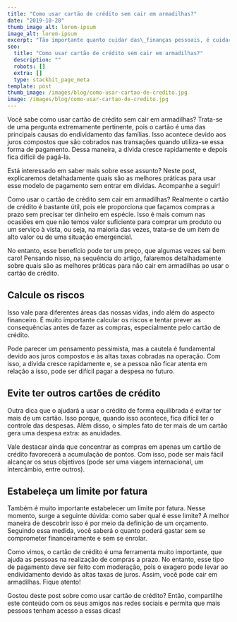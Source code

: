 ```yaml
---
title: "Como usar cartão de crédito sem cair em armadilhas?"
date: "2019-10-28"
thumb_image_alt: lorem-ipsum
image_alt: lorem-ipsum
excerpt: "Tão importante quanto cuidar das\_finanças pessoais, é cuidar da saúde financeira do consultório. Por uma razão muito simples: é de lá que vem renda. "
seo:
  title: "Como usar cartão de crédito sem cair em armadilhas?"
  description: ""
  robots: []
  extra: []
  type: stackbit_page_meta
template: post
thumb_image: /images/blog/como-usar-cartao-de-credito.jpg
image: /images/blog/como-usar-cartao-de-credito.jpg
---
```


Você sabe como usar cartão de crédito sem cair em armadilhas? Trata-se de uma pergunta extremamente pertinente, pois o cartão é uma das principais causas do endividamento das famílias. Isso acontece devido aos juros compostos que são cobrados nas transações quando utiliza-se essa forma de pagamento. Dessa maneira, a dívida cresce rapidamente e depois fica difícil de pagá-la.

Está interessado em saber mais sobre esse assunto? Neste post, explicaremos detalhadamente quais são as melhores práticas para usar esse modelo de pagamento sem entrar em dívidas. Acompanhe a seguir!

Como usar o cartão de crédito sem cair em armadilhas?
Realmente o cartão de crédito é bastante útil, pois ele proporciona que façamos compras a prazo sem precisar ter dinheiro em espécie. Isso é mais comum nas ocasiões em que não temos valor suficiente para comprar um produto ou um serviço à vista, ou seja, na maioria das vezes, trata-se de um item de alto valor ou de uma situação emergencial.

No entanto, esse benefício pode ter um preço, que algumas vezes sai bem caro! Pensando nisso, na sequência do artigo, falaremos detalhadamente sobre quais são as melhores práticas para não cair em armadilhas ao usar o cartão de crédito.

## Calcule os riscos

Isso vale para diferentes áreas das nossas vidas, indo além do aspecto financeiro. É muito importante calcular os riscos e tentar prever as consequências antes de fazer as compras, especialmente pelo cartão de crédito.

Pode parecer um pensamento pessimista, mas a cautela é fundamental devido aos juros compostos e às altas taxas cobradas na operação. Com isso, a dívida cresce rapidamente e, se a pessoa não ficar atenta em relação a isso, pode ser difícil pagar a despesa no futuro.

## Evite ter outros cartões de crédito

Outra dica que o ajudará a usar o crédito de forma equilibrada é evitar ter mais de um cartão. Isso porque, quando isso acontece, fica difícil ter o controle das despesas. Além disso, o simples fato de ter mais de um cartão gera uma despesa extra: as anuidades.

Vale destacar ainda que concentrar as compras em apenas um cartão de crédito favorecerá a acumulação de pontos. Com isso, pode ser mais fácil alcançar os seus objetivos (pode ser uma viagem internacional, um intercâmbio, entre outros).

## Estabeleça um limite por fatura

Também é muito importante estabelecer um limite por fatura. Nesse momento, surge a seguinte dúvida: como saber qual é esse limite? A melhor maneira de descobrir isso é por meio da definição de um orçamento. Seguindo essa medida, você saberá o quanto poderá gastar sem se comprometer financeiramente e sem se enrolar.

Como vimos, o cartão de crédito é uma ferramenta muito importante, que ajuda as pessoas na realização de compras a prazo. No entanto, esse tipo de pagamento deve ser feito com moderação, pois o exagero pode levar ao endividamento devido às altas taxas de juros. Assim, você pode cair em armadilhas. Fique atento!

Gostou deste post sobre como usar cartão de crédito? Então, compartilhe este conteúdo com os seus amigos nas redes sociais e permita que mais pessoas tenham acesso a essas dicas!
